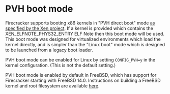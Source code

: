 # PVH boot mode

Firecracker supports booting x86 kernels in "PVH direct boot" mode
[as specified by the Xen project](https://github.com/xen-project/xen/blob/master/docs/misc/pvh.pandoc).
If a kernel is provided which contains the XEN_ELFNOTE_PHYS32_ENTRY ELF Note
then this boot mode will be used.  This boot mode was designed for virtualized
environments which load the kernel directly, and is simpler than the "Linux
boot" mode which is designed to be launched from a legacy boot loader.

PVH boot mode can be enabled for Linux by setting `CONFIG_PVH=y` in the
kernel configuration.  (This is not the default setting.)

PVH boot mode is enabled by default in FreeBSD, which has support for
Firecracker starting with FreeBSD 14.0.  Instructions on building a FreeBSD
kernel and root filesystem are available [here](rootfs-and-kernel-setup.md).
